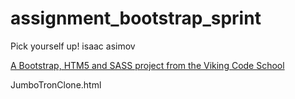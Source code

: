 assignment_bootstrap_sprint
===========================

Pick yourself up!
isaac asimov



[A Bootstrap, HTM5 and SASS project from the Viking Code School](http://www.vikingcodeschool.com)

JumboTronClone.html
